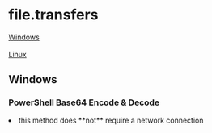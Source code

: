 # file.transfers
[Windows](https://github.com/h4ck3r-cat/file.transfers/blob/main/README.md#windows)
<br></br>
[Linux](https://github.com/h4ck3r-cat/file.transfers/blob/main/README.md#linux)
## Windows
### PowerShell Base64 Encode & Decode
<li>this method does **not** require a network connection</li>

